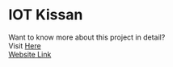 # IOT Kissan


Want to know more about this project in detail?<br>
Visit [Here](https://drive.google.com/file/d/1NGlXHttykOF_v96Qw_gVaLgw2tXd5Q_T/view?usp=sharing)
<br>
[Website Link](https://iot-kissan-frontend.vercel.app/)
